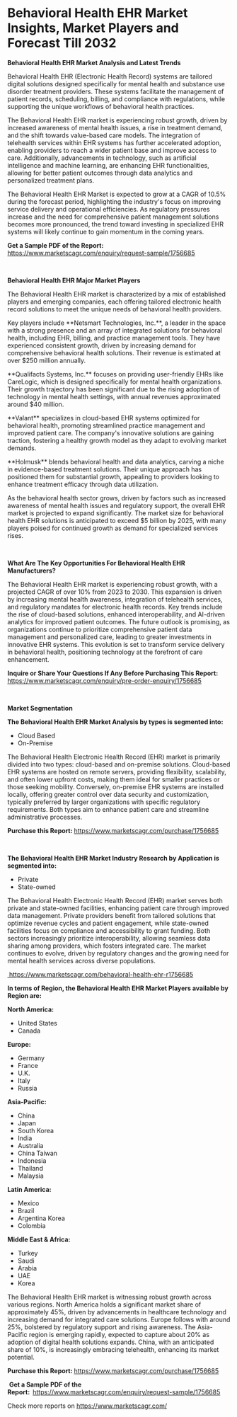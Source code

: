 <p><h1>Behavioral Health EHR Market Insights, Market Players and Forecast Till 2032</h1></p><p><strong>Behavioral Health EHR Market Analysis and Latest Trends</strong></p>
<p><p>Behavioral Health EHR (Electronic Health Record) systems are tailored digital solutions designed specifically for mental health and substance use disorder treatment providers. These systems facilitate the management of patient records, scheduling, billing, and compliance with regulations, while supporting the unique workflows of behavioral health practices. </p><p>The Behavioral Health EHR market is experiencing robust growth, driven by increased awareness of mental health issues, a rise in treatment demand, and the shift towards value-based care models. The integration of telehealth services within EHR systems has further accelerated adoption, enabling providers to reach a wider patient base and improve access to care. Additionally, advancements in technology, such as artificial intelligence and machine learning, are enhancing EHR functionalities, allowing for better patient outcomes through data analytics and personalized treatment plans.</p><p>The Behavioral Health EHR Market is expected to grow at a CAGR of 10.5% during the forecast period, highlighting the industry's focus on improving service delivery and operational efficiencies. As regulatory pressures increase and the need for comprehensive patient management solutions becomes more pronounced, the trend toward investing in specialized EHR systems will likely continue to gain momentum in the coming years.</p></p>
<p><strong>Get a Sample PDF of the Report:&nbsp;</strong> <a href="https://www.marketscagr.com/enquiry/request-sample/1756685?utm_campaign=2138&utm_medium=2&utm_source=Github&utm_content=ia&utm_term=03032025&utm_id=behavioral-health-ehr">https://www.marketscagr.com/enquiry/request-sample/1756685</a></p>
<p>&nbsp;</p>
<p><strong>Behavioral Health EHR Major Market Players</strong></p>
<p><p>The Behavioral Health EHR market is characterized by a mix of established players and emerging companies, each offering tailored electronic health record solutions to meet the unique needs of behavioral health providers. </p><p>Key players include **Netsmart Technologies, Inc.**, a leader in the space with a strong presence and an array of integrated solutions for behavioral health, including EHR, billing, and practice management tools. They have experienced consistent growth, driven by increasing demand for comprehensive behavioral health solutions. Their revenue is estimated at over $250 million annually.</p><p>**Qualifacts Systems, Inc.** focuses on providing user-friendly EHRs like CareLogic, which is designed specifically for mental health organizations. Their growth trajectory has been significant due to the rising adoption of technology in mental health settings, with annual revenues approximated around $40 million.</p><p>**Valant** specializes in cloud-based EHR systems optimized for behavioral health, promoting streamlined practice management and improved patient care. The company's innovative solutions are gaining traction, fostering a healthy growth model as they adapt to evolving market demands. </p><p>**Holmusk** blends behavioral health and data analytics, carving a niche in evidence-based treatment solutions. Their unique approach has positioned them for substantial growth, appealing to providers looking to enhance treatment efficacy through data utilization.</p><p>As the behavioral health sector grows, driven by factors such as increased awareness of mental health issues and regulatory support, the overall EHR market is projected to expand significantly. The market size for behavioral health EHR solutions is anticipated to exceed $5 billion by 2025, with many players poised for continued growth as demand for specialized services rises.</p></p>
<p>&nbsp;</p>
<p><strong>What Are The Key Opportunities For Behavioral Health EHR Manufacturers?</strong></p>
<p><p>The Behavioral Health EHR market is experiencing robust growth, with a projected CAGR of over 10% from 2023 to 2030. This expansion is driven by increasing mental health awareness, integration of telehealth services, and regulatory mandates for electronic health records. Key trends include the rise of cloud-based solutions, enhanced interoperability, and AI-driven analytics for improved patient outcomes. The future outlook is promising, as organizations continue to prioritize comprehensive patient data management and personalized care, leading to greater investments in innovative EHR systems. This evolution is set to transform service delivery in behavioral health, positioning technology at the forefront of care enhancement.</p></p>
<p><strong>Inquire or Share Your Questions If Any Before Purchasing This Report:</strong> <a href="https://www.marketscagr.com/enquiry/pre-order-enquiry/1756685?utm_campaign=2138&utm_medium=2&utm_source=Github&utm_content=ia&utm_term=03032025&utm_id=behavioral-health-ehr">https://www.marketscagr.com/enquiry/pre-order-enquiry/1756685</a></p>
<p>&nbsp;</p>
<p><strong>Market Segmentation</strong></p>
<p><strong>The Behavioral Health EHR Market Analysis by types is segmented into:</strong></p>
<p><ul><li>Cloud Based</li><li>On-Premise</li></ul></p>
<p><p>The Behavioral Health Electronic Health Record (EHR) market is primarily divided into two types: cloud-based and on-premise solutions. Cloud-based EHR systems are hosted on remote servers, providing flexibility, scalability, and often lower upfront costs, making them ideal for smaller practices or those seeking mobility. Conversely, on-premise EHR systems are installed locally, offering greater control over data security and customization, typically preferred by larger organizations with specific regulatory requirements. Both types aim to enhance patient care and streamline administrative processes.</p></p>
<p><strong>Purchase this Report:&nbsp;</strong><a href="https://www.marketscagr.com/purchase/1756685?utm_campaign=2138&utm_medium=2&utm_source=Github&utm_content=ia&utm_term=03032025&utm_id=behavioral-health-ehr">https://www.marketscagr.com/purchase/1756685</a></p>
<p>&nbsp;</p>
<p><strong>The Behavioral Health EHR Market Industry Research by Application is segmented into:</strong></p>
<p><ul><li>Private</li><li>State-owned</li></ul></p>
<p><p>The Behavioral Health Electronic Health Record (EHR) market serves both private and state-owned facilities, enhancing patient care through improved data management. Private providers benefit from tailored solutions that optimize revenue cycles and patient engagement, while state-owned facilities focus on compliance and accessibility to grant funding. Both sectors increasingly prioritize interoperability, allowing seamless data sharing among providers, which fosters integrated care. The market continues to evolve, driven by regulatory changes and the growing need for mental health services across diverse populations.</p></p>
<p><a href="https://www.marketscagr.com/behavioral-health-ehr-r1756685?utm_campaign=2138&utm_medium=2&utm_source=Github&utm_content=ia&utm_term=03032025&utm_id=behavioral-health-ehr">&nbsp;https://www.marketscagr.com/behavioral-health-ehr-r1756685</a></p>
<p><strong>In terms of Region, the Behavioral Health EHR Market Players available by Region are:</strong></p>
<p>
    <p> <strong> North America: </strong>
        <ul>
            <li>United States</li>
            <li>Canada</li>
        </ul>
        </p> 
    <p> <strong> Europe: </strong>
        <ul>
            <li>Germany</li>
            <li>France</li>
            <li>U.K.</li>
            <li>Italy</li>
            <li>Russia</li>
        </ul>
        </p> 
    <p> <strong> Asia-Pacific: </strong>
        <ul>
            <li>China</li>
            <li>Japan</li>
            <li>South Korea</li>
            <li>India</li>
            <li>Australia</li>
            <li>China Taiwan</li>
            <li>Indonesia</li>
            <li>Thailand</li>
            <li>Malaysia</li>
        </ul>
        </p> 
    <p> <strong> Latin America: </strong>
        <ul>
            <li>Mexico</li>
            <li>Brazil</li>
            <li>Argentina Korea</li>
            <li>Colombia</li>
        </ul>
        </p> 
    <p> <strong> Middle East & Africa: </strong>
        <ul>
            <li>Turkey</li>
            <li>Saudi</li>
            <li>Arabia</li>
            <li>UAE</li>
            <li>Korea</li>
        </ul>
    </p>
    </p>
<p><p>The Behavioral Health EHR market is witnessing robust growth across various regions. North America holds a significant market share of approximately 45%, driven by advancements in healthcare technology and increasing demand for integrated care solutions. Europe follows with around 25%, bolstered by regulatory support and rising awareness. The Asia-Pacific region is emerging rapidly, expected to capture about 20% as adoption of digital health solutions expands. China, with an anticipated share of 10%, is increasingly embracing telehealth, enhancing its market potential.</p></p>
<p><strong>Purchase this Report: </strong><a href="https://www.marketscagr.com/purchase/1756685?utm_campaign=2138&utm_medium=2&utm_source=Github&utm_content=ia&utm_term=03032025&utm_id=behavioral-health-ehr">https://www.marketscagr.com/purchase/1756685</a></p>
<p>&nbsp;<strong>Get a Sample PDF of the Report:&nbsp;&nbsp;</strong><a href="https://www.marketscagr.com/enquiry/request-sample/1756685?utm_campaign=2138&utm_medium=2&utm_source=Github&utm_content=ia&utm_term=03032025&utm_id=behavioral-health-ehr">https://www.marketscagr.com/enquiry/request-sample/1756685</a></p>
<p><strong></strong></p>
<p>Check more reports on <a href="https://www.marketscagr.com/?utm_campaign=2138&utm_medium=2&utm_source=Github&utm_content=ia&utm_term=03032025&utm_id=behavioral-health-ehr">https://www.marketscagr.com/</a></p>